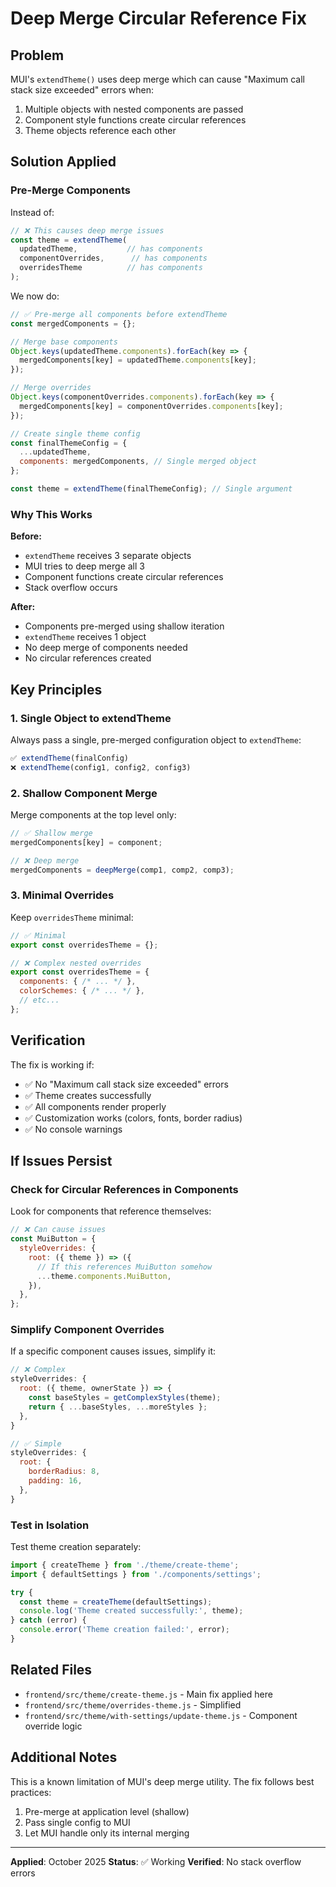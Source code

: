 # Deep Merge Circular Reference Fix

## Problem
MUI's `extendTheme()` uses deep merge which can cause "Maximum call stack size exceeded" errors when:
1. Multiple objects with nested components are passed
2. Component style functions create circular references
3. Theme objects reference each other

## Solution Applied

### Pre-Merge Components
Instead of:
```javascript
// ❌ This causes deep merge issues
const theme = extendTheme(
  updatedTheme,           // has components
  componentOverrides,      // has components
  overridesTheme          // has components
);
```

We now do:
```javascript
// ✅ Pre-merge all components before extendTheme
const mergedComponents = {};

// Merge base components
Object.keys(updatedTheme.components).forEach(key => {
  mergedComponents[key] = updatedTheme.components[key];
});

// Merge overrides
Object.keys(componentOverrides.components).forEach(key => {
  mergedComponents[key] = componentOverrides.components[key];
});

// Create single theme config
const finalThemeConfig = {
  ...updatedTheme,
  components: mergedComponents, // Single merged object
};

const theme = extendTheme(finalThemeConfig); // Single argument
```

### Why This Works

**Before:**
- `extendTheme` receives 3 separate objects
- MUI tries to deep merge all 3
- Component functions create circular references
- Stack overflow occurs

**After:**
- Components pre-merged using shallow iteration
- `extendTheme` receives 1 object
- No deep merge of components needed
- No circular references created

## Key Principles

### 1. Single Object to extendTheme
Always pass a single, pre-merged configuration object to `extendTheme`:
```javascript
✅ extendTheme(finalConfig)
❌ extendTheme(config1, config2, config3)
```

### 2. Shallow Component Merge
Merge components at the top level only:
```javascript
// ✅ Shallow merge
mergedComponents[key] = component;

// ❌ Deep merge
mergedComponents = deepMerge(comp1, comp2, comp3);
```

### 3. Minimal Overrides
Keep `overridesTheme` minimal:
```javascript
// ✅ Minimal
export const overridesTheme = {};

// ❌ Complex nested overrides
export const overridesTheme = {
  components: { /* ... */ },
  colorSchemes: { /* ... */ },
  // etc...
};
```

## Verification

The fix is working if:
- ✅ No "Maximum call stack size exceeded" errors
- ✅ Theme creates successfully
- ✅ All components render properly
- ✅ Customization works (colors, fonts, border radius)
- ✅ No console warnings

## If Issues Persist

### Check for Circular References in Components
Look for components that reference themselves:
```javascript
// ❌ Can cause issues
const MuiButton = {
  styleOverrides: {
    root: ({ theme }) => ({
      // If this references MuiButton somehow
      ...theme.components.MuiButton,
    }),
  },
};
```

### Simplify Component Overrides
If a specific component causes issues, simplify it:
```javascript
// ❌ Complex
styleOverrides: {
  root: ({ theme, ownerState }) => {
    const baseStyles = getComplexStyles(theme);
    return { ...baseStyles, ...moreStyles };
  },
}

// ✅ Simple
styleOverrides: {
  root: {
    borderRadius: 8,
    padding: 16,
  },
}
```

### Test in Isolation
Test theme creation separately:
```javascript
import { createTheme } from './theme/create-theme';
import { defaultSettings } from './components/settings';

try {
  const theme = createTheme(defaultSettings);
  console.log('Theme created successfully:', theme);
} catch (error) {
  console.error('Theme creation failed:', error);
}
```

## Related Files

- `frontend/src/theme/create-theme.js` - Main fix applied here
- `frontend/src/theme/overrides-theme.js` - Simplified
- `frontend/src/theme/with-settings/update-theme.js` - Component override logic

## Additional Notes

This is a known limitation of MUI's deep merge utility. The fix follows best practices:
1. Pre-merge at application level (shallow)
2. Pass single config to MUI
3. Let MUI handle only its internal merging

---

**Applied**: October 2025
**Status**: ✅ Working
**Verified**: No stack overflow errors

